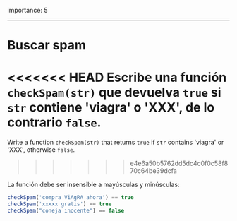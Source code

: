 importance: 5

---

# Buscar spam

<<<<<<< HEAD
Escribe una función `checkSpam(str)` que devuelva `true` si `str` contiene 'viagra' o 'XXX', de lo contrario `false`.
=======
Write a function `checkSpam(str)` that returns `true` if `str` contains 'viagra' or 'XXX', otherwise `false`.
>>>>>>> e4e6a50b5762dd5dc4c0f0c58f870c64be39dcfa

La función debe ser insensible a mayúsculas y minúsculas:

```js
checkSpam('compra ViAgRA ahora') == true
checkSpam('xxxxx gratis') == true
checkSpam("coneja inocente") == false
```

